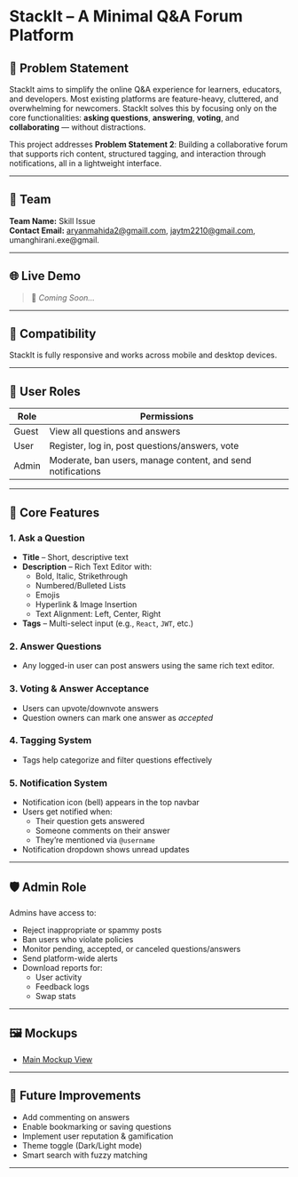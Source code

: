 # StackIt – A Minimal Q&A Forum Platform

## 🧠 Problem Statement

StackIt aims to simplify the online Q&A experience for learners, educators, and developers. Most existing platforms are feature-heavy, cluttered, and overwhelming for newcomers. StackIt solves this by focusing only on the core functionalities: **asking questions**, **answering**, **voting**, and **collaborating** — without distractions.

This project addresses **Problem Statement 2**: Building a collaborative forum that supports rich content, structured tagging, and interaction through notifications, all in a lightweight interface.

---

## 👥 Team

**Team Name:** Skill Issue  
**Contact Email:** aryanmahida2@gmaill.com, jaytm2210@gmail.com, umanghirani.exe@gmail.

---

## 🌐 Live Demo

> 🚧 *Coming Soon...*

---

## 📱 Compatibility

StackIt is fully responsive and works across mobile and desktop devices.

---

## 👤 User Roles

| Role   | Permissions                                                 |
|--------|-------------------------------------------------------------|
| Guest  | View all questions and answers                              |
| User   | Register, log in, post questions/answers, vote              |
| Admin  | Moderate, ban users, manage content, and send notifications |

---

## 🚀 Core Features

### 1. Ask a Question

- **Title** – Short, descriptive text
- **Description** – Rich Text Editor with:
  - Bold, Italic, Strikethrough  
  - Numbered/Bulleted Lists  
  - Emojis  
  - Hyperlink & Image Insertion  
  - Text Alignment: Left, Center, Right
- **Tags** – Multi-select input (e.g., `React`, `JWT`, etc.)

### 2. Answer Questions

- Any logged-in user can post answers using the same rich text editor.

### 3. Voting & Answer Acceptance

- Users can upvote/downvote answers
- Question owners can mark one answer as *accepted*

### 4. Tagging System

- Tags help categorize and filter questions effectively

### 5. Notification System

- Notification icon (bell) appears in the top navbar
- Users get notified when:
  - Their question gets answered
  - Someone comments on their answer
  - They’re mentioned via `@username`
- Notification dropdown shows unread updates

---

## 🛡️ Admin Role

Admins have access to:

- Reject inappropriate or spammy posts
- Ban users who violate policies
- Monitor pending, accepted, or canceled questions/answers
- Send platform-wide alerts
- Download reports for:
  - User activity
  - Feedback logs
  - Swap stats

---

## 🖼️ Mockups

- [Main Mockup View](https://link.excalidraw.com/l/65VNwvy7c4X/8bM86GXnnUN)

---

## 📌 Future Improvements

- Add commenting on answers  
- Enable bookmarking or saving questions  
- Implement user reputation & gamification  
- Theme toggle (Dark/Light mode)  
- Smart search with fuzzy matching

---
